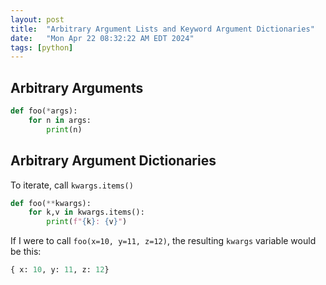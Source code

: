 ```yaml
---
layout: post
title:  "Arbitrary Argument Lists and Keyword Argument Dictionaries"
date:   "Mon Apr 22 08:32:22 AM EDT 2024"
tags: [python]
---
```

## Arbitrary Arguments

```python
def foo(*args):
    for n in args:
        print(n)
```

## Arbitrary Argument Dictionaries

To iterate, call `kwargs.items()`

```python
def foo(**kwargs):
    for k,v in kwargs.items():
        print(f"{k}: {v}")
```

If I were to call `foo(x=10, y=11, z=12)`, the resulting `kwargs` variable would be this:

```python
{ x: 10, y: 11, z: 12}
```
